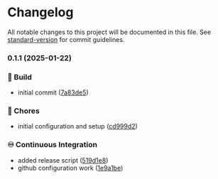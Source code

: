 # Changelog

All notable changes to this project will be documented in this file. See [standard-version](https://github.com/conventional-changelog/standard-version) for commit guidelines.

### 0.1.1 (2025-01-22)


### 🚧 Build

* initial commit ([7a83de5](https://github.com/liviasoft/logistics-support/commits/7a83de5f93413bd2589b085432ebe1625fc291ae))


### 🚚 Chores

* initial configuration and setup ([cd999d2](https://github.com/liviasoft/logistics-support/commits/cd999d2111d466aed42f605ed92aead61feb4427))


### ♾️ Continuous Integration

* added release script ([519d1e8](https://github.com/liviasoft/logistics-support/commits/519d1e83cb4299d457a97cb133ffe4b19585e88b))
* github configuration work ([1e9a1be](https://github.com/liviasoft/logistics-support/commits/1e9a1be615db240888f952334a782e7abc803c15))
